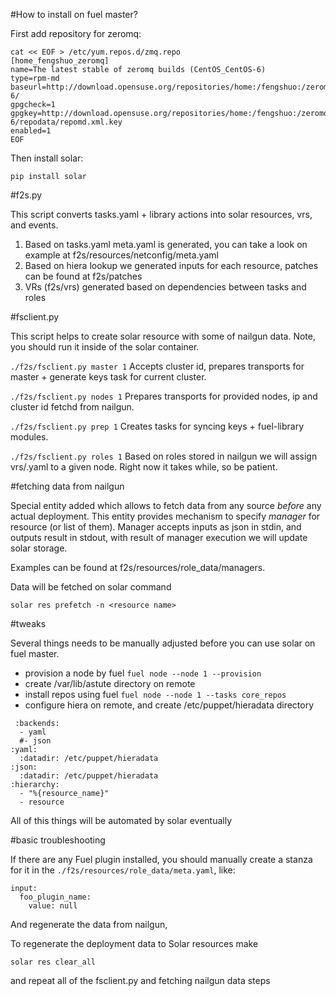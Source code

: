 #How to install on fuel master?

First add repository for zeromq:
```
cat << EOF > /etc/yum.repos.d/zmq.repo
[home_fengshuo_zeromq]
name=The latest stable of zeromq builds (CentOS_CentOS-6)
type=rpm-md
baseurl=http://download.opensuse.org/repositories/home:/fengshuo:/zeromq/CentOS_CentOS-6/
gpgcheck=1
gpgkey=http://download.opensuse.org/repositories/home:/fengshuo:/zeromq/CentOS_CentOS-6/repodata/repomd.xml.key
enabled=1
EOF
```
Then install solar:
```
pip install solar
```

#f2s.py

This script converts tasks.yaml + library actions into solar resources,
vrs, and events.

1. Based on tasks.yaml meta.yaml is generated, you can take a look on example
at f2s/resources/netconfig/meta.yaml
2. Based on hiera lookup we generated inputs for each resource, patches can be
found at f2s/patches
3. VRs (f2s/vrs) generated based on dependencies between tasks and roles

#fsclient.py

This script helps to create solar resource with some of nailgun data.
Note, you should run it inside of the solar container.

`./f2s/fsclient.py master 1`
Accepts cluster id, prepares transports for master + generate keys task
for current cluster.

`./f2s/fsclient.py nodes 1`
Prepares transports for provided nodes, ip and cluster id fetchd from nailgun.

`./f2s/fsclient.py prep 1`
Creates tasks for syncing keys + fuel-library modules.

`./f2s/fsclient.py roles 1`
Based on roles stored in nailgun we will assign vrs/<role>.yaml to a given
node. Right now it takes while, so be patient.

#fetching data from nailgun

Special entity added which allows to fetch data from any source
*before* any actual deployment.
This entity provides mechanism to specify *manager* for resource (or list of them).
Manager accepts inputs as json in stdin, and outputs result in stdout,
with result of manager execution we will update solar storage.

Examples can be found at f2s/resources/role_data/managers.

Data will be fetched on solar command

`solar res prefetch -n <resource name>`

#tweaks

Several things needs to be manually adjusted before you can use solar
on fuel master.

- provision a node by fuel
  `fuel node --node 1 --provision`
- create /var/lib/astute directory on remote
- install repos using fuel
  `fuel node --node 1 --tasks core_repos`
- configure hiera on remote, and create /etc/puppet/hieradata directory
```
 :backends:
  - yaml
  #- json
:yaml:
  :datadir: /etc/puppet/hieradata
:json:
  :datadir: /etc/puppet/hieradata
:hierarchy:
  - "%{resource_name}"
  - resource
```

All of this things will be automated by solar eventually

#basic troubleshooting

If there are any Fuel plugin installed, you should manually
create a stanza for it in the `./f2s/resources/role_data/meta.yaml`,
like:
```
input:
  foo_plugin_name:
    value: null
```

And regenerate the data from nailgun,

To regenerate the deployment data to Solar resources make
```
solar res clear_all
```

and repeat all of the fsclient.py and fetching nailgun data steps

